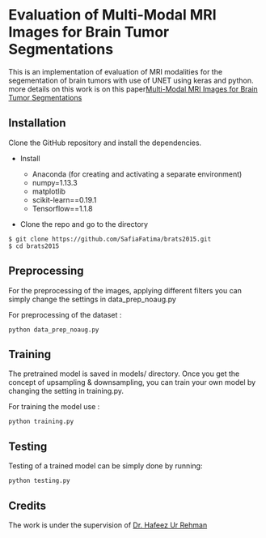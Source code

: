 # Evaluation of Multi-Modal MRI Images for Brain Tumor Segmentations

This is an implementation of evaluation of MRI modalities for the segementation of brain tumors with use of UNET using keras and python. 
more details on this work is on this paper[Multi-Modal MRI Images for Brain Tumor Segmentations](https://ieeexplore.ieee.org/abstract/document/8994408)

## Installation

Clone the GitHub repository and install the dependencies.
* Install 
  * Anaconda (for creating and activating a separate environment)
  * numpy=1.13.3
  * matplotlib
  * scikit-learn==0.19.1
  * Tensorflow==1.1.8
  


* Clone the repo and go to the directory 
```
$ git clone https://github.com/SafiaFatima/brats2015.git
$ cd brats2015

```

## Preprocessing
For the preprocessing of the images, applying different filters you can simply change the settings in data_prep_noaug.py

For preprocessing of the dataset :
```
python data_prep_noaug.py

```

## Training
The pretrained model is saved in models/ directory. Once you get the concept of upsampling & downsampling, you can train your own model by changing the setting in training.py.

For training the model use :
```
python training.py

```

## Testing
Testing of a trained model can be simply done by running:

```
python testing.py

```


## Credits
The work is under the supervision of [Dr. Hafeez Ur Rehman](https://scholar.google.com/citations?hl=en&user=OkcWrQ0AAAAJ&view_op=list_works&sortby=pubdate)





